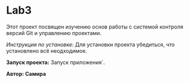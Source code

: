 # Lab3 

Этот проект посвящен изучению основ работы с системой контроля версий Git и управлению проектами.

*Инструкция по установке:*
Для установки проекта убедиться, что установлено всё неодходимое.

__Запуск проекта:__
Запуск приложения`.

**__Автор:__ Самира**
